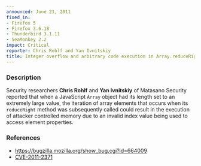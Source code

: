 ```yaml
---
announced: June 21, 2011
fixed_in:
- Firefox 5
- Firefox 3.6.18
- Thunderbird 3.1.11
- SeaMonkey 2.2
impact: Critical
reporter: Chris Rohlf and Yan Ivnitskiy
title: Integer overflow and arbitrary code execution in Array.reduceRight()
---
```


<h3>Description</h3>

<p>Security researchers <strong>Chris Rohlf</strong> and <strong>Yan
Ivnitskiy</strong> of Matasano Security reported that when a
JavaScript <code>Array</code> object had its length set to an
extremely large value, the iteration of array elements that occurs
when its <code>reduceRight</code> method was subsequently called could
result in the execution of attacker controlled memory due to an
invalid index value being used to access element properties.</p>

<h3>References</h3>

<ul>
  <li><a href="https://bugzilla.mozilla.org/show_bug.cgi?id=664009">https://bugzilla.mozilla.org/show_bug.cgi?id=664009</a></li>
  <li><a class="ex-ref" href="http://cve.mitre.org/cgi-bin/cvename.cgi?name=CVE-2011-2371">CVE-2011-2371</a></li>
</ul>




